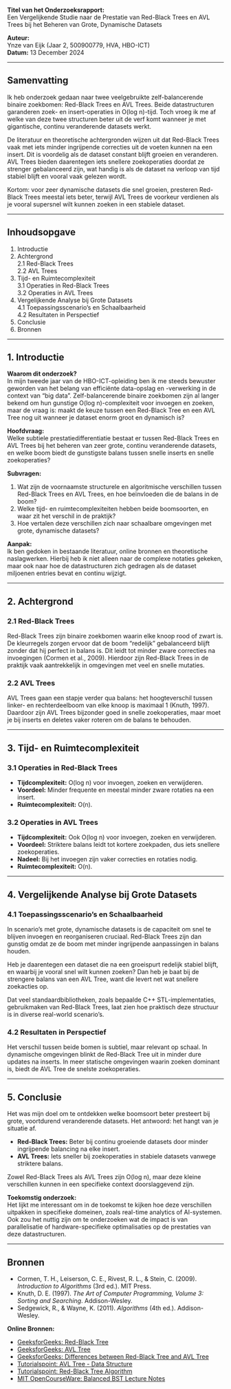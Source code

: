 **Titel van het Onderzoeksrapport:**  
Een Vergelijkende Studie naar de Prestatie van Red-Black Trees en AVL Trees bij het Beheren van Grote, Dynamische Datasets

**Auteur:**  
Ynze van Eijk (Jaar 2, 500900779, HVA, HBO-ICT)  
**Datum:** 13 December 2024

---

## Samenvatting

Ik heb onderzoek gedaan naar twee veelgebruikte zelf-balancerende binaire zoekbomen: Red-Black Trees en AVL Trees. Beide datastructuren garanderen zoek- en insert-operaties in O(log n)-tijd. Toch vroeg ik me af welke van deze twee structuren beter uit de verf komt wanneer je met gigantische, continu veranderende datasets werkt.

De literatuur en theoretische achtergronden wijzen uit dat Red-Black Trees vaak met iets minder ingrijpende correcties uit de voeten kunnen na een insert. Dit is voordelig als de dataset constant blijft groeien en veranderen. AVL Trees bieden daarentegen iets snellere zoekoperaties doordat ze strenger gebalanceerd zijn, wat handig is als de dataset na verloop van tijd stabiel blijft en vooral vaak gelezen wordt.

Kortom: voor zeer dynamische datasets die snel groeien, presteren Red-Black Trees meestal iets beter, terwijl AVL Trees de voorkeur verdienen als je vooral supersnel wilt kunnen zoeken in een stabiele dataset.

---

## Inhoudsopgave

1. Introductie  
2. Achtergrond  
   2.1 Red-Black Trees  
   2.2 AVL Trees  
3. Tijd- en Ruimtecomplexiteit  
   3.1 Operaties in Red-Black Trees  
   3.2 Operaties in AVL Trees  
4. Vergelijkende Analyse bij Grote Datasets  
   4.1 Toepassingsscenario’s en Schaalbaarheid  
   4.2 Resultaten in Perspectief  
5. Conclusie  
6. Bronnen

---

## 1. Introductie

**Waarom dit onderzoek?**  
In mijn tweede jaar van de HBO-ICT-opleiding ben ik me steeds bewuster geworden van het belang van efficiënte data-opslag en -verwerking in de context van “big data”. Zelf-balancerende binaire zoekbomen zijn al langer bekend om hun gunstige O(log n)-complexiteit voor invoegen en zoeken, maar de vraag is: maakt de keuze tussen een Red-Black Tree en een AVL Tree nog uit wanneer je dataset enorm groot en dynamisch is?

**Hoofdvraag:**  
Welke subtiele prestatiedifferentiatie bestaat er tussen Red-Black Trees en AVL Trees bij het beheren van zeer grote, continu veranderende datasets, en welke boom biedt de gunstigste balans tussen snelle inserts en snelle zoekoperaties?

**Subvragen:**  
1. Wat zijn de voornaamste structurele en algoritmische verschillen tussen Red-Black Trees en AVL Trees, en hoe beïnvloeden die de balans in de boom?  
2. Welke tijd- en ruimtecomplexiteiten hebben beide boomsoorten, en waar zit het verschil in de praktijk?  
3. Hoe vertalen deze verschillen zich naar schaalbare omgevingen met grote, dynamische datasets?

**Aanpak:**  
Ik ben gedoken in bestaande literatuur, online bronnen en theoretische naslagwerken. Hierbij heb ik niet alleen naar de complexe notaties gekeken, maar ook naar hoe de datastructuren zich gedragen als de dataset miljoenen entries bevat en continu wijzigt.

---

## 2. Achtergrond

### 2.1 Red-Black Trees

Red-Black Trees zijn binaire zoekbomen waarin elke knoop rood of zwart is. De kleurregels zorgen ervoor dat de boom “redelijk” gebalanceerd blijft zonder dat hij perfect in balans is. Dit leidt tot minder zware correcties na invoegingen (Cormen et al., 2009). Hierdoor zijn Red-Black Trees in de praktijk vaak aantrekkelijk in omgevingen met veel en snelle mutaties.

### 2.2 AVL Trees

AVL Trees gaan een stapje verder qua balans: het hoogteverschil tussen linker- en rechterdeelboom van elke knoop is maximaal 1 (Knuth, 1997). Daardoor zijn AVL Trees bijzonder goed in snelle zoekoperaties, maar moet je bij inserts en deletes vaker roteren om de balans te behouden.

---

## 3. Tijd- en Ruimtecomplexiteit

### 3.1 Operaties in Red-Black Trees

- **Tijdcomplexiteit:** O(log n) voor invoegen, zoeken en verwijderen.  
- **Voordeel:** Minder frequente en meestal minder zware rotaties na een insert.  
- **Ruimtecomplexiteit:** O(n).

### 3.2 Operaties in AVL Trees

- **Tijdcomplexiteit:** Ook O(log n) voor invoegen, zoeken en verwijderen.  
- **Voordeel:** Striktere balans leidt tot kortere zoekpaden, dus iets snellere zoekoperaties.  
- **Nadeel:** Bij het invoegen zijn vaker correcties en rotaties nodig.  
- **Ruimtecomplexiteit:** O(n).

---

## 4. Vergelijkende Analyse bij Grote Datasets

### 4.1 Toepassingsscenario’s en Schaalbaarheid

In scenario’s met grote, dynamische datasets is de capaciteit om snel te blijven invoegen en reorganiseren cruciaal. Red-Black Trees zijn dan gunstig omdat ze de boom met minder ingrijpende aanpassingen in balans houden.

Heb je daarentegen een dataset die na een groeispurt redelijk stabiel blijft, en waarbij je vooral snel wilt kunnen zoeken? Dan heb je baat bij de strengere balans van een AVL Tree, want die levert net wat snellere zoekacties op.

Dat veel standaardbibliotheken, zoals bepaalde C++ STL-implementaties, gebruikmaken van Red-Black Trees, laat zien hoe praktisch deze structuur is in diverse real-world scenario’s.

### 4.2 Resultaten in Perspectief

Het verschil tussen beide bomen is subtiel, maar relevant op schaal. In dynamische omgevingen blinkt de Red-Black Tree uit in minder dure updates na inserts. In meer statische omgevingen waarin zoeken dominant is, biedt de AVL Tree de snelste zoekoperaties.

---

## 5. Conclusie

Het was mijn doel om te ontdekken welke boomsoort beter presteert bij grote, voortdurend veranderende datasets. Het antwoord: het hangt van je situatie af.

- **Red-Black Trees:** Beter bij continu groeiende datasets door minder ingrijpende balancing na elke insert.
- **AVL Trees:** Iets sneller bij zoekoperaties in stabiele datasets vanwege striktere balans.

Zowel Red-Black Trees als AVL Trees zijn O(log n), maar deze kleine verschillen kunnen in een specifieke context doorslaggevend zijn.

**Toekomstig onderzoek:**  
Het lijkt me interessant om in de toekomst te kijken hoe deze verschillen uitpakken in specifieke domeinen, zoals real-time analytics of AI-systemen. Ook zou het nuttig zijn om te onderzoeken wat de impact is van parallelisatie of hardware-specifieke optimalisaties op de prestaties van deze datastructuren.

---

## Bronnen

- Cormen, T. H., Leiserson, C. E., Rivest, R. L., & Stein, C. (2009). *Introduction to Algorithms* (3rd ed.). MIT Press.  
- Knuth, D. E. (1997). *The Art of Computer Programming, Volume 3: Sorting and Searching*. Addison-Wesley.  
- Sedgewick, R., & Wayne, K. (2011). *Algorithms* (4th ed.). Addison-Wesley.

**Online Bronnen:**

- [GeeksforGeeks: Red-Black Tree](https://www.geeksforgeeks.org/red-black-tree-set-1-introduction-2/)  
- [GeeksforGeeks: AVL Tree](https://www.geeksforgeeks.org/avl-tree-set-1-insertion/)  
- [GeeksforGeeks: Differences between Red-Black Tree and AVL Tree](https://www.geeksforgeeks.org/differences-between-red-black-tree-and-avl-tree/)  
- [Tutorialspoint: AVL Tree - Data Structure](https://www.tutorialspoint.com/data_structures_algorithms/avl_tree.htm)  
- [Tutorialspoint: Red-Black Tree Algorithm](https://www.tutorialspoint.com/data_structures_algorithms/red_black_tree_algorithm.htm)  
- [MIT OpenCourseWare: Balanced BST Lecture Notes](https://ocw.mit.edu/courses/6-046j-introduction-to-algorithms-sma-5503-fall-2005/resources/lecture-18-balanced-binary-search-trees/)
